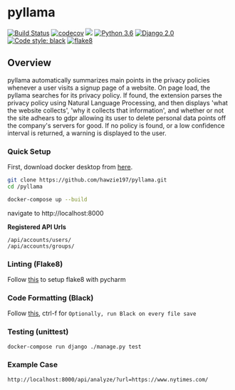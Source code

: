 # pyllama
[![Build Status](https://travis-ci.com/hawzie197/pyllama.svg?branch=master)](https://travis-ci.com/hawzie197/pyllama)
[![codecov](https://codecov.io/gh/hawzie197/pyllama/branch/master/graph/badge.svg)](https://codecov.io/gh/hawzie197/pyllama)
<a href="https://codeclimate.com/github/hawzie197/pyllama/maintainability"><img src="https://api.codeclimate.com/v1/badges/a99a88d28ad37a79dbf6/maintainability" /></a>
[![Python 3.6](https://img.shields.io/badge/python-3.7-blue.svg)](https://www.python.org/downloads/release/python-370/)
[![Django 2.0](https://img.shields.io/badge/Django-2.0-blue.svg)](https://docs.djangoproject.com/en/2.1/releases/2.0/)
<a href="https://github.com/psf/black"><img alt="Code style: black" src="https://img.shields.io/badge/code%20style-black-000000.svg"></a>
[![flake8](https://img.shields.io/badge/linter-flake8-lightgrey)](https://img.shields.io/badge/linter-flake8-lightgrey)

## Overview
pyllama automatically summarizes main points in the privacy policies whenever a user visits a signup page of a website. On page load, the pyllama searches for its privacy policy. If found, the extension parses the privacy policy using Natural Language Processing, and then displays 'what the website collects', 'why it collects that information', and whether or not the site adhears to gdpr allowing its user to delete personal data points off the company's servers for good.
If no policy is found, or a low confidence interval is returned, a warning is displayed to the user.


### Quick Setup

First, download docker desktop from [here](https://www.docker.com/products/docker-desktop).
```bash
git clone https://github.com/hawzie197/pyllama.git
cd /pyllama

docker-compose up --build
```
navigate to http://localhost:8000

**Registered API Urls**
```text
/api/accounts/users/
/api/accounts/groups/
```

### Linting (Flake8)
Follow [this](https://gist.github.com/tossmilestone/23139d870841a3d5cba2aea28da1a895) to setup flake8 with pycharm


### Code Formatting (Black)
Follow [this](https://github.com/psf/black), ctrl-f for `Optionally, run Black on every file save`

### Testing (unittest)
```bash
docker-compose run django ./manage.py test
```

### Example Case
```bash
http://localhost:8000/api/analyze/?url=https://www.nytimes.com/
```